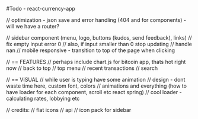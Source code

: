 #Todo - react-currency-app

// optimization - json save and error handling (404 and for components) - will we have a router?

// sidebar component (menu, logo, buttons (kudos, send feedback), links)
// fix empty input error 0
// also, if input smaller than 0 stop updating
// handle nan
// mobile responsive - transition to top of the page when clicking

// == FEATURES
// perhaps include chart.js for bitcoin app, thats hot right now
// back to top
// top menu
// recent transactions
// search

// == VISUAL
// while user is typing have some animation
// design - dont waste time here, custom font, colors
// animations and everything (how to have loader for each component, scroll etc react spring)
// cool loader - calculating rates, lobbying etc

// credits:
// flat icons
// api
// icon pack for sidebar
